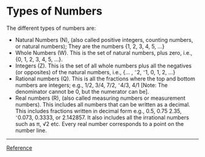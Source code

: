 # Types of Numbers

The different types of numbers are:

- Natural Numbers (N), (also called positive integers, counting numbers, or natural numbers); They are the numbers {1, 2, 3, 4, 5, …}
- Whole Numbers (W). This is the set of  natural numbers, plus zero, i.e., {0, 1, 2, 3, 4, 5, …}.
- Integers (Z). This is the set of all whole numbers plus all the negatives (or opposites) of the natural numbers, i.e., {… , ⁻2, ⁻1, 0, 1, 2, …}
- Rational numbers (Q). This is all the fractions where the top and bottom numbers are integers; e.g., 1/2, 3/4, 7/2, ⁻4/3, 4/1 [Note: The denominator cannot be 0, but the numerator can be].
- Real numbers (R), (also called measuring numbers or measurement numbers). This includes all numbers that can be written as a decimal. This includes fractions written in decimal form e.g., 0.5, 0.75 2.35, ⁻0.073, 0.3333, or 2.142857. It also includes all the irrational numbers such as π, √2 etc. Every real number corresponds to a point on the number line.

---
[Reference](https://arbs.nzcer.org.nz/types-numbers)